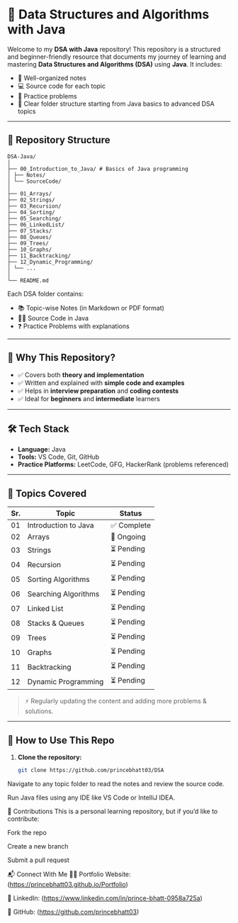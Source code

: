 # 📘 Data Structures and Algorithms with Java

Welcome to my **DSA with Java** repository! This repository is a structured and beginner-friendly resource that documents my journey of learning and mastering **Data Structures and Algorithms (DSA)** using **Java**. It includes:

- 📒 Well-organized notes
- 💻 Source code for each topic
- 🧠 Practice problems
- 📁 Clear folder structure starting from Java basics to advanced DSA topics

---

## 📁 Repository Structure

```
DSA-Java/
│
├── 00_Introduction_to_Java/ # Basics of Java programming
│ ├── Notes/
│ └── SourceCode/
│
├── 01_Arrays/
├── 02_Strings/
├── 03_Recursion/
├── 04_Sorting/
├── 05_Searching/
├── 06_LinkedList/
├── 07_Stacks/
├── 08_Queues/
├── 09_Trees/
├── 10_Graphs/
├── 11_Backtracking/
├── 12_Dynamic_Programming/
│ └── ...
│
└── README.md
```

Each DSA folder contains:
- 📚 Topic-wise Notes (in Markdown or PDF format)
- 👨‍💻 Source Code in Java
- ❓ Practice Problems with explanations

---

## 🚀 Why This Repository?

- ✅ Covers both **theory and implementation**
- ✅ Written and explained with **simple code and examples**
- ✅ Helps in **interview preparation** and **coding contests**
- ✅ Ideal for **beginners** and **intermediate** learners

---

## 🛠️ Tech Stack

- **Language:** Java
- **Tools:** VS Code, Git, GitHub
- **Practice Platforms:** LeetCode, GFG, HackerRank (problems referenced)

---

## 📌 Topics Covered

| Sr. | Topic                     | Status     |
|-----|---------------------------|------------|
| 01  | Introduction to Java      | ✅ Complete |
| 02  | Arrays                    | 🔄 Ongoing  |
| 03  | Strings                   | ⏳ Pending  |
| 04  | Recursion                 | ⏳ Pending  |
| 05  | Sorting Algorithms        | ⏳ Pending  |
| 06  | Searching Algorithms      | ⏳ Pending  |
| 07  | Linked List               | ⏳ Pending  |
| 08  | Stacks & Queues           | ⏳ Pending  |
| 09  | Trees                     | ⏳ Pending  |
| 10  | Graphs                    | ⏳ Pending  |
| 11  | Backtracking              | ⏳ Pending  |
| 12  | Dynamic Programming       | ⏳ Pending  |

> ⚡ Regularly updating the content and adding more problems & solutions.

---

## 📄 How to Use This Repo

1. **Clone the repository:**
   ```bash
   git clone https://github.com/princebhatt03/DSA
   
Navigate to any topic folder to read the notes and review the source code.

Run Java files using any IDE like VS Code or IntelliJ IDEA.

🌟 Contributions
This is a personal learning repository, but if you’d like to contribute:

Fork the repo

Create a new branch

Submit a pull request

📬 Connect With Me
👨‍💻 Portfolio Website:(https://princebhatt03.github.io/Portfolio)

💼 LinkedIn: (https://www.linkedin.com/in/prince-bhatt-0958a725a)

🐙 GitHub: (https://github.com/princebhatt03)

